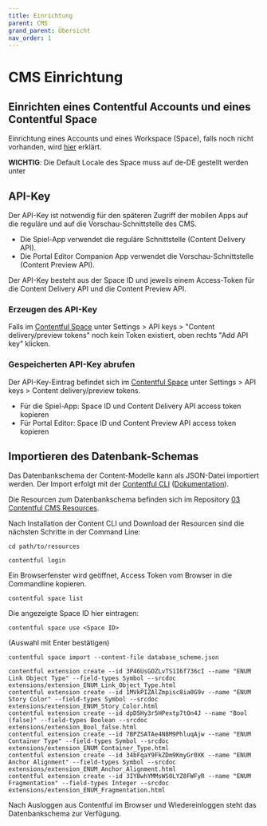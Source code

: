 ```yaml
---
title: Einrichtung
parent: CMS
grand_parent: Übersicht
nav_order: 1
---
```


# CMS Einrichtung

## Einrichten eines Contentful Accounts und eines Contentful Space

Einrichtung eines Accounts und eines Workspace (Space), falls noch nicht vorhanden, wird [hier](https://www.contentful.com/help/contentful-101/#step-1-get-an-account) erklärt.

__WICHTIG__: Die Default Locale des Space muss auf de-DE gestellt werden unter

## API-Key

Der API-Key ist notwendig für den späteren Zugriff der mobilen Apps auf die reguläre und auf die Vorschau-Schnittstelle des CMS.

- Die Spiel-App verwendet die reguläre Schnittstelle (Content Delivery API).
- Die Portal Editor Companion App verwendet die Vorschau-Schnittstelle (Content Preview API).

Der API-Key besteht aus der Space ID und jeweils einem Access-Token für die Content Delivery API und die Content Preview API.

### Erzeugen des API-Key

Falls im [Contentful Space](https://app.contentful.com) unter Settings > API keys > "Content delivery/preview tokens" noch kein Token existiert, oben rechts "Add API key" klicken.

### Gespeicherten API-Key abrufen

Der API-Key-Eintrag befindet sich im [Contentful Space](https://app.contentful.com) unter Settings > API keys > Content delivery/preview tokens.

- Für die Spiel-App: Space ID und Content Delivery API access token kopieren
- Für Portal Editor: Space ID und Content Preview API access token kopieren

## Importieren des Datenbank-Schemas

Das Datenbankschema der Content-Modelle kann als JSON-Datei importiert werden. Der Import erfolgt mit der [Contentful CLI](https://github.com/contentful/contentful-cli) ([Dokumentation](https://www.contentful.com/developers/docs/tutorials/cli/import-and-export/)).

Die Resourcen zum Datenbankschema befinden sich im Repository [03 Contentful CMS Resources](https://github.com/museum4punkt0/Object-by-Object/tree/master/03%20Contentful%20CMS%20Resources).

Nach Installation der Content CLI und Download der Resourcen sind die nächsten Schritte in der Command Line:

```
cd path/to/resources
```

```
contentful login
```
Ein Browserfenster wird geöffnet, Access Token vom Browser in die Commandline kopieren.

```
contentful space list
```

Die angezeigte Space ID hier eintragen:

```
contentful space use <Space ID>
```
(Auswahl mit Enter bestätigen)

```
contentful space import --content-file database_scheme.json
```

```
contentful extension create --id 3P46UsGOZLvTS1I6f736cI --name "ENUM Link Object Type" --field-types Symbol --srcdoc extensions/extension_ENUM_Link_Object_Type.html
contentful extension create --id 1MVkPIZAlZmpisc8ia0G9v --name "ENUM Story Color" --field-types Symbol --srcdoc extensions/extension_ENUM_Story_Color.html
contentful extension create --id dpD5Hy3r5HPextp7tOn4J --name "Bool (false)" --field-types Boolean --srcdoc extensions/extension_Bool_false.html
contentful extension create --id 7BPZSATAe4N8M9PhluqAjw --name "ENUM Container Type" --field-types Symbol --srcdoc extensions/extension_ENUM_Container_Type.html
contentful extension create --id 34bFqaY9FkZDm9KmyGr0XK --name "ENUM Anchor Alignment" --field-types Symbol --srcdoc extensions/extension_ENUM_Anchor_Alignment.html
contentful extension create --id 3IYBwhYMMsWS0LYZ8FWFyR --name "ENUM Fragmentation" --field-types Integer --srcdoc extensions/extension_ENUM_Fragmentation.html
```

Nach Ausloggen aus Contentful im Browser und Wiedereinloggen steht das Datenbankschema zur Verfügung.
